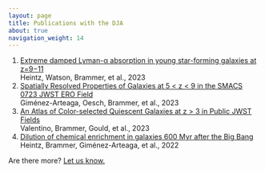 ```yaml
---
layout: page
title: Publications with the DJA
about: true
navigation_weight: 14
---
```


<ol>
    <li><a href="https://ui.adsabs.harvard.edu/abs/2023arXiv230600647H/abstract">Extreme damped Lyman-α absorption in young star-forming galaxies at z=9−11</a></li>
    Heintz, Watson, Brammer, et al., 2023
    <li><a href="https://ui.adsabs.harvard.edu/abs/2023ApJ...948..126G/abstract">Spatially Resolved Properties of Galaxies at 5 < z < 9 in the SMACS 0723 JWST ERO Field</a></li>
    Giménez-Arteaga, Oesch, Brammer, et al., 2023
    <li><a href="https://ui.adsabs.harvard.edu/abs/2023ApJ...947...20V/abstract">An Atlas of Color-selected Quiescent Galaxies at z > 3 in Public JWST Fields</a></li>
    Valentino, Brammer, Gould, et al., 2023
    <li><a href="https://ui.adsabs.harvard.edu/abs/2022arXiv221202890H/abstract">Dilution of chemical enrichment in galaxies 600 Myr after the Big Bang</a></li>
    Heintz, Brammer, Giménez-Arteaga, et al., 2022
</ol>

Are there more? <a href="mailto:gabriel.brammer@nbi.ku.dk">Let us know.</a>

